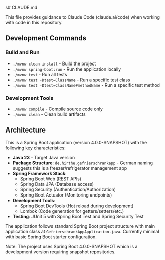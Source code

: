 s# CLAUDE.md

This file provides guidance to Claude Code (claude.ai/code) when working with code in this repository.

## Development Commands

### Build and Run
- `./mvnw clean install` - Build the project
- `./mvnw spring-boot:run` - Run the application locally
- `./mvnw test` - Run all tests
- `./mvnw test -Dtest=ClassName` - Run a specific test class
- `./mvnw test -Dtest=ClassName#methodName` - Run a specific test method

### Development Tools
- `./mvnw compile` - Compile source code only
- `./mvnw clean` - Clean build artifacts

## Architecture

This is a Spring Boot application (version 4.0.0-SNAPSHOT) with the following key characteristics:

- **Java 23** - Target Java version
- **Package Structure**: `de.hirthe.gefrierschrankapp` - German naming suggests this is a freezer/refrigerator management app
- **Spring Framework Stack**:
  - Spring Boot Web (REST APIs)
  - Spring Data JPA (Database access)
  - Spring Security (Authentication/Authorization)
  - Spring Boot Actuator (Monitoring endpoints)
- **Development Tools**:
  - Spring Boot DevTools (Hot reload during development)
  - Lombok (Code generation for getters/setters/etc.)
- **Testing**: JUnit 5 with Spring Boot Test and Spring Security Test

The application follows standard Spring Boot project structure with main application class at `GefrierschrankAppApplication.java`. Currently minimal with basic Spring Boot starter configuration.

Note: The project uses Spring Boot 4.0.0-SNAPSHOT which is a development version requiring snapshot repositories.